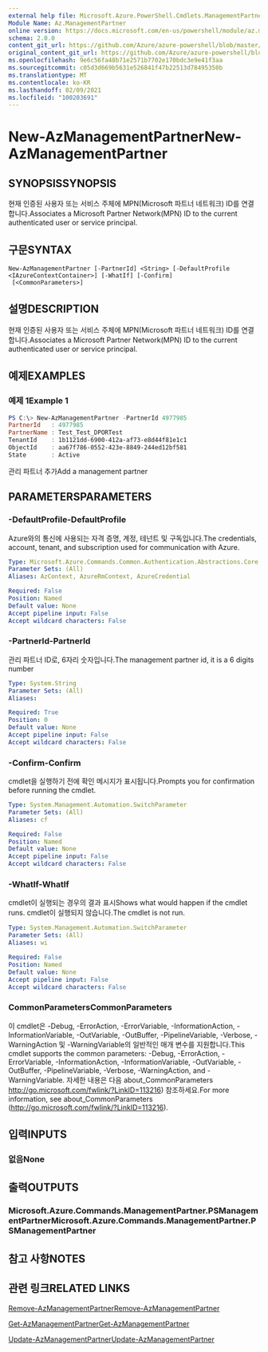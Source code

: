 ```yaml
---
external help file: Microsoft.Azure.PowerShell.Cmdlets.ManagementPartner.dll-Help.xml
Module Name: Az.ManagementPartner
online version: https://docs.microsoft.com/en-us/powershell/module/az.managementpartner/new-azmanagementpartner
schema: 2.0.0
content_git_url: https://github.com/Azure/azure-powershell/blob/master/src/ManagementPartner/ManagementPartner/help/New-AzManagementPartner.md
original_content_git_url: https://github.com/Azure/azure-powershell/blob/master/src/ManagementPartner/ManagementPartner/help/New-AzManagementPartner.md
ms.openlocfilehash: 9e6c56fa48b71e2571b7702e170bdc3e9e41f3aa
ms.sourcegitcommit: c05d3d669b5631e526841f47b22513d78495350b
ms.translationtype: MT
ms.contentlocale: ko-KR
ms.lasthandoff: 02/09/2021
ms.locfileid: "100203691"
---
```

# <span data-ttu-id="23c27-101">New-AzManagementPartner</span><span class="sxs-lookup"><span data-stu-id="23c27-101">New-AzManagementPartner</span></span>

## <span data-ttu-id="23c27-102">SYNOPSIS</span><span class="sxs-lookup"><span data-stu-id="23c27-102">SYNOPSIS</span></span>
<span data-ttu-id="23c27-103">현재 인증된 사용자 또는 서비스 주체에 MPN(Microsoft 파트너 네트워크) ID를 연결합니다.</span><span class="sxs-lookup"><span data-stu-id="23c27-103">Associates a Microsoft Partner Network(MPN) ID to the current authenticated user or service principal.</span></span>

## <span data-ttu-id="23c27-104">구문</span><span class="sxs-lookup"><span data-stu-id="23c27-104">SYNTAX</span></span>

```
New-AzManagementPartner [-PartnerId] <String> [-DefaultProfile <IAzureContextContainer>] [-WhatIf] [-Confirm]
 [<CommonParameters>]
```

## <span data-ttu-id="23c27-105">설명</span><span class="sxs-lookup"><span data-stu-id="23c27-105">DESCRIPTION</span></span>
<span data-ttu-id="23c27-106">현재 인증된 사용자 또는 서비스 주체에 MPN(Microsoft 파트너 네트워크) ID를 연결합니다.</span><span class="sxs-lookup"><span data-stu-id="23c27-106">Associates a Microsoft Partner Network(MPN) ID to the current authenticated user or service principal.</span></span>

## <span data-ttu-id="23c27-107">예제</span><span class="sxs-lookup"><span data-stu-id="23c27-107">EXAMPLES</span></span>

### <span data-ttu-id="23c27-108">예제 1</span><span class="sxs-lookup"><span data-stu-id="23c27-108">Example 1</span></span>
```powershell
PS C:\> New-AzManagementPartner -PartnerId 4977985
PartnerId   : 4977985
PartnerName : Test_Test_DPORTest
TenantId    : 1b1121dd-6900-412a-af73-e8d44f81e1c1
ObjectId    : aa67f786-0552-423e-8849-244ed12bf581
State       : Active
```

<span data-ttu-id="23c27-109">관리 파트너 추가</span><span class="sxs-lookup"><span data-stu-id="23c27-109">Add a management partner</span></span>

## <span data-ttu-id="23c27-110">PARAMETERS</span><span class="sxs-lookup"><span data-stu-id="23c27-110">PARAMETERS</span></span>

### <span data-ttu-id="23c27-111">-DefaultProfile</span><span class="sxs-lookup"><span data-stu-id="23c27-111">-DefaultProfile</span></span>
<span data-ttu-id="23c27-112">Azure와의 통신에 사용되는 자격 증명, 계정, 테넌트 및 구독입니다.</span><span class="sxs-lookup"><span data-stu-id="23c27-112">The credentials, account, tenant, and subscription used for communication with Azure.</span></span>

```yaml
Type: Microsoft.Azure.Commands.Common.Authentication.Abstractions.Core.IAzureContextContainer
Parameter Sets: (All)
Aliases: AzContext, AzureRmContext, AzureCredential

Required: False
Position: Named
Default value: None
Accept pipeline input: False
Accept wildcard characters: False
```

### <span data-ttu-id="23c27-113">-PartnerId</span><span class="sxs-lookup"><span data-stu-id="23c27-113">-PartnerId</span></span>
<span data-ttu-id="23c27-114">관리 파트너 ID로, 6자리 숫자입니다.</span><span class="sxs-lookup"><span data-stu-id="23c27-114">The management partner id, it is a 6 digits number</span></span>

```yaml
Type: System.String
Parameter Sets: (All)
Aliases:

Required: True
Position: 0
Default value: None
Accept pipeline input: False
Accept wildcard characters: False
```

### <span data-ttu-id="23c27-115">-Confirm</span><span class="sxs-lookup"><span data-stu-id="23c27-115">-Confirm</span></span>
<span data-ttu-id="23c27-116">cmdlet을 실행하기 전에 확인 메시지가 표시됩니다.</span><span class="sxs-lookup"><span data-stu-id="23c27-116">Prompts you for confirmation before running the cmdlet.</span></span>

```yaml
Type: System.Management.Automation.SwitchParameter
Parameter Sets: (All)
Aliases: cf

Required: False
Position: Named
Default value: None
Accept pipeline input: False
Accept wildcard characters: False
```

### <span data-ttu-id="23c27-117">-WhatIf</span><span class="sxs-lookup"><span data-stu-id="23c27-117">-WhatIf</span></span>
<span data-ttu-id="23c27-118">cmdlet이 실행되는 경우의 결과 표시</span><span class="sxs-lookup"><span data-stu-id="23c27-118">Shows what would happen if the cmdlet runs.</span></span>
<span data-ttu-id="23c27-119">cmdlet이 실행되지 않습니다.</span><span class="sxs-lookup"><span data-stu-id="23c27-119">The cmdlet is not run.</span></span>

```yaml
Type: System.Management.Automation.SwitchParameter
Parameter Sets: (All)
Aliases: wi

Required: False
Position: Named
Default value: None
Accept pipeline input: False
Accept wildcard characters: False
```

### <span data-ttu-id="23c27-120">CommonParameters</span><span class="sxs-lookup"><span data-stu-id="23c27-120">CommonParameters</span></span>
<span data-ttu-id="23c27-121">이 cmdlet은 -Debug, -ErrorAction, -ErrorVariable, -InformationAction, -InformationVariable, -OutVariable, -OutBuffer, -PipelineVariable, -Verbose, -WarningAction 및 -WarningVariable의 일반적인 매개 변수를 지원합니다.</span><span class="sxs-lookup"><span data-stu-id="23c27-121">This cmdlet supports the common parameters: -Debug, -ErrorAction, -ErrorVariable, -InformationAction, -InformationVariable, -OutVariable, -OutBuffer, -PipelineVariable, -Verbose, -WarningAction, and -WarningVariable.</span></span> <span data-ttu-id="23c27-122">자세한 내용은 다음 about_CommonParameters http://go.microsoft.com/fwlink/?LinkID=113216) 참조하세요.</span><span class="sxs-lookup"><span data-stu-id="23c27-122">For more information, see about_CommonParameters (http://go.microsoft.com/fwlink/?LinkID=113216).</span></span>

## <span data-ttu-id="23c27-123">입력</span><span class="sxs-lookup"><span data-stu-id="23c27-123">INPUTS</span></span>

### <span data-ttu-id="23c27-124">없음</span><span class="sxs-lookup"><span data-stu-id="23c27-124">None</span></span>

## <span data-ttu-id="23c27-125">출력</span><span class="sxs-lookup"><span data-stu-id="23c27-125">OUTPUTS</span></span>

### <span data-ttu-id="23c27-126">Microsoft.Azure.Commands.ManagementPartner.PSManagementPartner</span><span class="sxs-lookup"><span data-stu-id="23c27-126">Microsoft.Azure.Commands.ManagementPartner.PSManagementPartner</span></span>

## <span data-ttu-id="23c27-127">참고 사항</span><span class="sxs-lookup"><span data-stu-id="23c27-127">NOTES</span></span>

## <span data-ttu-id="23c27-128">관련 링크</span><span class="sxs-lookup"><span data-stu-id="23c27-128">RELATED LINKS</span></span>

[<span data-ttu-id="23c27-129">Remove-AzManagementPartner</span><span class="sxs-lookup"><span data-stu-id="23c27-129">Remove-AzManagementPartner</span></span>](./Remove-AzManagementPartner.md)

[<span data-ttu-id="23c27-130">Get-AzManagementPartner</span><span class="sxs-lookup"><span data-stu-id="23c27-130">Get-AzManagementPartner</span></span>](./Get-AzManagementPartner.md)

[<span data-ttu-id="23c27-131">Update-AzManagementPartner</span><span class="sxs-lookup"><span data-stu-id="23c27-131">Update-AzManagementPartner</span></span>](./Update-AzManagementPartner.md)
